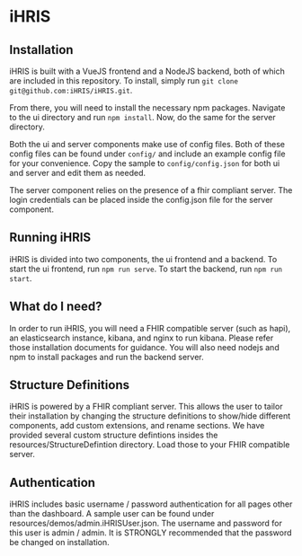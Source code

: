 # iHRIS
## Installation
iHRIS is built with a VueJS frontend and a NodeJS backend, both of which are included in this repository. To install, simply run `git clone git@github.com:iHRIS/iHRIS.git`.

From there, you will need to install the necessary npm packages. Navigate to the ui directory and run `npm install`. Now, do the same for the server directory.

Both the ui and server components make use of config files. Both of these config files can be found under `config/` and include an example config file for your convenience. Copy the sample to `config/config.json` for both ui and server and edit them as needed.

The server component relies on the presence of a fhir compliant server. The login credentials can be placed inside the config.json file for the server component.

## Running iHRIS
iHRIS is divided into two components, the ui frontend and a backend. To start the ui frontend, run `npm run serve`. To start the backend, run `npm run start`.

## What do I need?
In order to run iHRIS, you will need a FHIR compatible server (such as hapi), an elasticsearch instance, kibana, and nginx to run kibana. Please refer those installation documents for guidance. You will also need nodejs and npm to install packages and run the backend server. 

## Structure Definitions
iHRIS is powered by a FHIR compliant server. This allows the user to tailor their installation by changing the structure definitions to show/hide different components, add custom extensions, and rename sections. We have provided several custom structure defintions insides the resources/StructureDefintion directory. Load those to your FHIR compatible server.

## Authentication
iHRIS includes basic username / password authentication for all pages other than the dashboard. A sample user can be found under resources/demos/admin.iHRISUser.json. The username and password for this user is admin / admin. It is STRONGLY recommended that the password be changed on installation.
